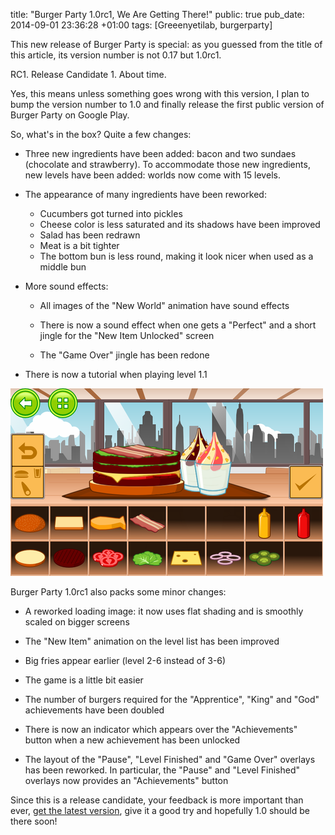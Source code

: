 title: "Burger Party 1.0rc1, We Are Getting There!"
public: true
pub_date: 2014-09-01 23:36:28 +01:00
tags: [Greeenyetilab, burgerparty]


This new release of Burger Party is special: as you guessed from the title of this article, its version number is not 0.17 but 1.0rc1.

RC1. Release Candidate 1. About time.

Yes, this means unless something goes wrong with this version, I plan to bump the version number to 1.0 and finally release the first public version of Burger Party on Google Play.

So, what's in the box? Quite a few changes:

- Three new ingredients have been added: bacon and two sundaes (chocolate and strawberry). To accommodate those new ingredients, new levels have been added: worlds now come with 15 levels.

- The appearance of many ingredients have been reworked:
    - Cucumbers got turned into pickles
    - Cheese color is less saturated and its shadows have been improved
    - Salad has been redrawn
    - Meat is a bit tighter
    - The bottom bun is less round, making it look nicer when used as a middle bun

- More sound effects:
  - All images of the "New World" animation have sound effects

  - There is now a sound effect when one gets a "Perfect" and a short jingle for the "New Item Unlocked" screen

  - The "Game Over" jingle has been redone

- There is now a tutorial when playing level 1.1

[![New Ingredients](thumb-new-ingredients.png)](new-ingredients.png)

Burger Party 1.0rc1 also packs some minor changes:

- A reworked loading image: it now uses flat shading and is smoothly scaled on
  bigger screens

- The "New Item" animation on the level list has been improved

- Big fries appear earlier (level 2-6 instead of 3-6)

- The game is a little bit easier

- The number of burgers required for the "Apprentice", "King" and "God" achievements have been doubled

- There is now an indicator which appears over the "Achievements" button when a new achievement has been unlocked

- The layout of the "Pause", "Level Finished" and "Game Over" overlays has been reworked. In particular, the "Pause" and "Level Finished" overlays now provides an "Achievements" button

Since this is a release candidate, your feedback is more important than ever, [get the latest version](/projects/burgerparty/#get-it), give it a good try and hopefully 1.0 should be there soon!
